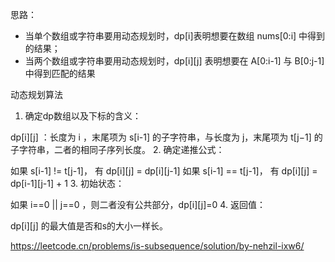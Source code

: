 

思路：
* 当单个数组或字符串要用动态规划时，dp[i]表明想要在数组 nums[0:i] 中得到的结果；
* 当两个数组或字符串要用动态规划时，dp[i][j] 表明想要在 A[0:i-1] 与 B[0:j-1]中得到匹配的结果


动态规划算法
1. 确定dp数组以及下标的含义：

dp[i][j] ：长度为 i ，末尾项为 s[i-1] 的子字符串，与长度为 j，末尾项为 t[j−1] 的子字符串，二者的相同子序列长度。
2. 确定递推公式：

如果 s[i-1] != t[j-1]， 有 dp[i][j] = dp[i][j-1]
如果 s[i-1] == t[j-1]， 有 dp[i][j] = dp[i-1][j-1] + 1
3. 初始状态：

如果 i==0 || j==0 ，则二者没有公共部分，dp[i][j]=0
4. 返回值：

dp[i][j] 的最大值是否和s的大小一样长。



https://leetcode.cn/problems/is-subsequence/solution/by-nehzil-ixw6/

